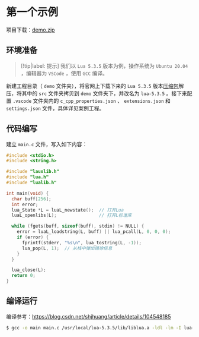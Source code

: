 # 第一个示例

项目下载：<a href="编程语言/Lua/进阶篇/C语言API/总览/第一个示例/assets/files/demo.zip" download="demo.zip">demo.zip</a>

## 环境准备

> [!tip|label: 提示]
> 我们以 `Lua 5.3.5` 版本为例，操作系统为 `Ubuntu 20.04` ，编辑器为 `VSCode` ，使用 `GCC` 编译。

新建工程目录（ `demo` 文件夹），将官网上下载下来的 `Lua 5.3.5` 版本[压缩包](http://www.lua.org/ftp/lua-5.3.5.tar.gz)解压，将其中的 `src` 文件夹拷贝到 `demo` 文件夹下，并改名为 `lua-5.3.5` 。接下来配置 `.vscode` 文件夹内的 `c_cpp_properties.json` 、 `extensions.json` 和 `settings.json` 文件，具体详见案例工程。

## 代码编写

建立 `main.c` 文件，写入如下内容：

```c
#include <stdio.h>
#include <string.h>

#include "lauxlib.h"
#include "lua.h"
#include "lualib.h"

int main(void) {
  char buff[256];
  int error;
  lua_State *L = luaL_newstate();  // 打开Lua
  luaL_openlibs(L);                // 打开L标准库

  while (fgets(buff, sizeof(buff), stdin) != NULL) {
    error = luaL_loadstring(L, buff) || lua_pcall(L, 0, 0, 0);
    if (error) {
      fprintf(stderr, "%s\n", lua_tostring(L, -1));
      lua_pop(L, 1);  // 从栈中弹出错徐信息
    }
  }

  lua_close(L);
  return 0;
}
```

## 编译运行

编译参考：https://blog.csdn.net/shjhuang/article/details/104548185

```bash
$ gcc -o main main.c /usr/local/lua-5.3.5/lib/liblua.a -ldl -lm -I lua-5.3.5
```
